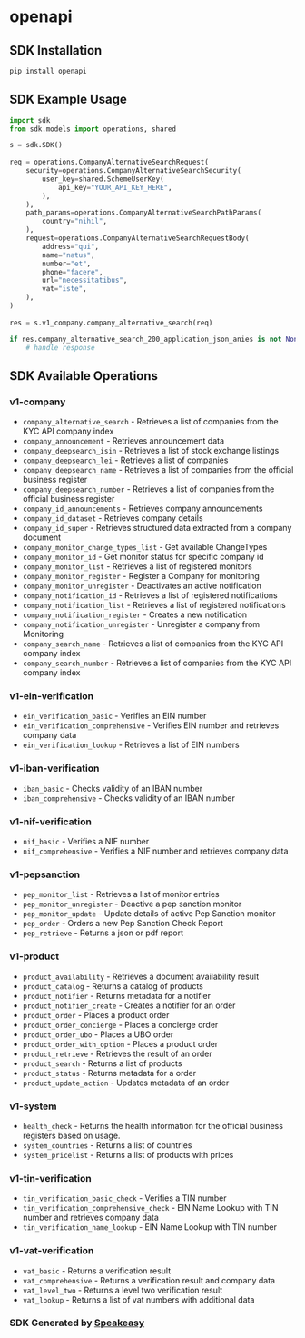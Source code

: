 # openapi

<!-- Start SDK Installation -->
## SDK Installation

```bash
pip install openapi
```
<!-- End SDK Installation -->

<!-- Start SDK Example Usage -->
## SDK Example Usage

```python
import sdk
from sdk.models import operations, shared

s = sdk.SDK()
    
req = operations.CompanyAlternativeSearchRequest(
    security=operations.CompanyAlternativeSearchSecurity(
        user_key=shared.SchemeUserKey(
            api_key="YOUR_API_KEY_HERE",
        ),
    ),
    path_params=operations.CompanyAlternativeSearchPathParams(
        country="nihil",
    ),
    request=operations.CompanyAlternativeSearchRequestBody(
        address="qui",
        name="natus",
        number="et",
        phone="facere",
        url="necessitatibus",
        vat="iste",
    ),
)
    
res = s.v1_company.company_alternative_search(req)

if res.company_alternative_search_200_application_json_anies is not None:
    # handle response
```
<!-- End SDK Example Usage -->

<!-- Start SDK Available Operations -->
## SDK Available Operations

### v1-company

* `company_alternative_search` - Retrieves a list of companies from the KYC API company index
* `company_announcement` - Retrieves announcement data
* `company_deepsearch_isin` - Retrieves a list of stock exchange listings
* `company_deepsearch_lei` - Retrieves a list of companies
* `company_deepsearch_name` - Retrieves a list of companies from the official business register
* `company_deepsearch_number` - Retrieves a list of companies from the official business register
* `company_id_announcements` - Retrieves company announcements
* `company_id_dataset` - Retrieves company details
* `company_id_super` - Retrieves structured data extracted from a company document
* `company_monitor_change_types_list` - Get available ChangeTypes
* `company_monitor_id` - Get monitor status for specific company id
* `company_monitor_list` - Retrieves a list of registered monitors
* `company_monitor_register` - Register a Company for monitoring
* `company_monitor_unregister` - Deactivates an active notification
* `company_notification_id` - Retrieves a list of registered notifications
* `company_notification_list` - Retrieves a list of registered notifications
* `company_notification_register` - Creates a new notification
* `company_notification_unregister` - Unregister a company from Monitoring
* `company_search_name` - Retrieves a list of companies from the KYC API company index
* `company_search_number` - Retrieves a list of companies from the KYC API company index

### v1-ein-verification

* `ein_verification_basic` - Verifies an EIN number
* `ein_verification_comprehensive` - Verifies EIN number and retrieves company data
* `ein_verification_lookup` - Retrieves a list of EIN numbers

### v1-iban-verification

* `iban_basic` - Checks validity of an IBAN number
* `iban_comprehensive` - Checks validity of an IBAN number

### v1-nif-verification

* `nif_basic` - Verifies a NIF number
* `nif_comprehensive` - Verifies a NIF number and retrieves company data

### v1-pepsanction

* `pep_monitor_list` - Retrieves a list of monitor entries
* `pep_monitor_unregister` - Deactive a pep sanction monitor
* `pep_monitor_update` - Update details of active Pep Sanction monitor
* `pep_order` - Orders a new Pep Sanction Check Report
* `pep_retrieve` - Returns a json or pdf report

### v1-product

* `product_availability` - Retrieves a document availability result
* `product_catalog` - Returns a catalog of products
* `product_notifier` - Returns metadata for a notifier
* `product_notifier_create` - Creates a notifier for an order
* `product_order` - Places a product order
* `product_order_concierge` - Places a concierge order
* `product_order_ubo` - Places a UBO order
* `product_order_with_option` - Places a product order
* `product_retrieve` - Retrieves the result of an order
* `product_search` - Returns a list of products
* `product_status` - Returns metadata for a order
* `product_update_action` - Updates metadata of an order

### v1-system

* `health_check` - Returns the health information for the official business registers based on usage.
* `system_countries` - Returns a list of countries
* `system_pricelist` - Returns a list of products with prices

### v1-tin-verification

* `tin_verification_basic_check` - Verifies a TIN number
* `tin_verification_comprehensive_check` - EIN Name Lookup with TIN number and retrieves company data
* `tin_verification_name_lookup` - EIN Name Lookup with TIN number

### v1-vat-verification

* `vat_basic` - Returns a verification result
* `vat_comprehensive` - Returns a verification result and company data
* `vat_level_two` - Returns a level two verification result
* `vat_lookup` - Returns a list of vat numbers with additional data

<!-- End SDK Available Operations -->

### SDK Generated by [Speakeasy](https://docs.speakeasyapi.dev/docs/using-speakeasy/client-sdks)
